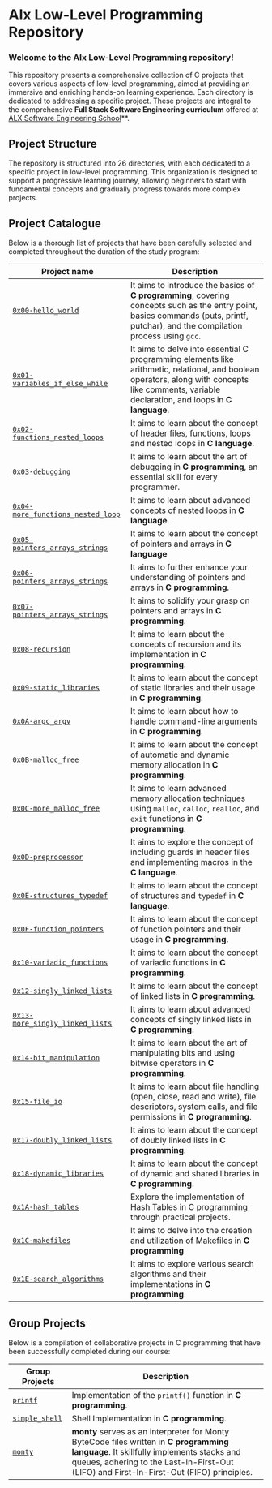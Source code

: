 # Alx Low-Level Programming Repository

### Welcome to the Alx Low-Level Programming repository!

This repository presents a comprehensive collection of C projects that covers various aspects of low-level programming, aimed at providing an immersive and enriching hands-on learning experience. Each directory is dedicated to addressing a specific project. These projects are integral to the comprehensive **Full Stack Software Engineering curriculum** offered at [ALX Software Engineering School](https://www.alxafrica.com/)**.

## Project Structure

The repository is structured into 26 directories, with each dedicated to a specific project in low-level programming. This organization is designed to support a progressive learning journey, allowing beginners to start with fundamental concepts and gradually progress towards more 
complex projects.

## Project Catalogue

Below is a thorough list of projects that have been carefully selected and completed throughout the duration of the study program:

| Project name | Description |
| ------------ | ----------- |
| [`0x00-hello_world`](https://github.com/deezyfg/alx-low_level_programming/tree/main/0x00-hello_world) | It aims to introduce the basics of **C programming**, covering concepts such as the entry point, basics commands (puts, printf, putchar), and the compilation process using `gcc`. |
| [`0x01-variables_if_else_while`](https://github.com/deezyfg/alx-low_level_programming/tree/main/0x01-variables_if_else_while) | It aims to delve into essential C programming elements like arithmetic, relational, and boolean operators, along with concepts like comments, variable declaration, and loops in **C language**. |
| [`0x02-functions_nested_loops`](https://github.com/deezyfg/alx-low_level_programming/tree/main/0x02-functions_nested_loops) | It aims to learn about the concept of header files, functions, loops and nested loops in **C language**. |
| [`0x03-debugging`](https://github.com/deezyfg/alx-low_level_programming/tree/main/0x03-debugging) | It aims to learn about the art of debugging in **C programming**, an essential skill for every programmer. |
| [`0x04-more_functions_nested_loop`](https://github.com/deezyfg/alx-low_level_programming/tree/main/0x04-more_functions_nested_loop) | It aims to learn about advanced concepts of nested loops in **C language**. |
| [`0x05-pointers_arrays_strings`](https://github.com/deezyfg/alx-low_level_programming/tree/main/0x05-pointers_arrays_strings) | It aims to learn about the concept of pointers and arrays in **C language** |
| [`0x06-pointers_arrays_strings`](https://github.com/deezyfg/alx-low_level_programming/tree/main/0x06-pointers_arrays_strings) | It aims to further enhance your understanding of pointers and arrays in **C programming**. |
| [`0x07-pointers_arrays_strings`](https://github.com/deezyfg/alx-low_level_programming/tree/main/0x07-pointers_arrays_strings) | It aims to solidify your grasp on pointers and arrays in **C programming**. |
| [`0x08-recursion`](https://github.com/deezyfg/alx-low_level_programming/tree/main/0x08-recursion) | It aims to learn about the concepts of recursion and its implementation in **C programming**. |
| [`0x09-static_libraries`](https://github.com/deezyfg/alx-low_level_programming/tree/master/0x09-static_libraries) | It aims to learn about the concept of static libraries and their usage in **C programming**. |
| [`0x0A-argc_argv`](https://github.com/deezyfg/alx-low_level_programming/tree/main/0x0A-argc_argv) | It aims to learn about how to handle command-line arguments in **C programming**. |
| [`0x0B-malloc_free`](https://github.com/deezyfg/alx-low_level_programming/tree/main/0x0B-malloc_free) | It aims to learn about the concept of automatic and dynamic memory allocation in **C programming**. |
| [`0x0C-more_malloc_free`](https://github.com/deezyfg/alx-low_level_programming/tree/main/0x0C-more_malloc_free) | It aims to learn advanced memory allocation techniques using `malloc`, `calloc`, `realloc`, and `exit` functions in **C programming**. |
| [`0x0D-preprocessor`](https://github.com/deezyfg/alx-low_level_programming/tree/main/0x0D-preprocessor) | It aims to explore the concept of including guards in header files and implementing macros in the **C language**. |
| [`0x0E-structures_typedef`](https://github.com/deezyfg/alx-low_level_programming/tree/main/0x0E-structures_typedef) | It aims to learn about the concept of structures and `typedef` in **C language**. |
| [`0x0F-function_pointers`](https://github.com/deezyfg/alx-low_level_programming/tree/master/0x0F-function_pointers) | It aims to learn about the concept of function pointers and their usage in **C programming**. |
| [`0x10-variadic_functions`](https://github.com/deezyfg/alx-low_level_programming/tree/master/0x10-variadic_functions) | It aims to learn about the concept of variadic functions in **C programming**. |
| [`0x12-singly_linked_lists`](https://github.com/deezyfg/alx-low_level_programming/tree/master/0x12-singly_linked_lists) | It aims to learn about the concept of linked lists in **C programming**. |
| [`0x13-more_singly_linked_lists`](https://github.com/deezyfg/alx-low_level_programming/tree/master/0x13-more_singly_linked_lists) | It aims to learn about advanced concepts of singly linked lists in **C programming**. |
| [`0x14-bit_manipulation`](https://github.com/deezyfg/alx-low_level_programming/tree/master/0x14-bit_manipulation) | It aims to learn about the art of manipulating bits and using bitwise operators in **C programming**. |
| [`0x15-file_io`](https://github.com/deezyfg/alx-low_level_programming/tree/master/0x15-file_io) | It aims to learn about file handling (open, close, read and write), file descriptors, system calls, and file permissions in **C programming**. |
| [`0x17-doubly_linked_lists`](https://github.com/deezyfg/alx-low_level_programming/tree/master/0x17-doubly_linked_lists) | It aims to learn about the concept of doubly linked lists in **C programming**. |
| [`0x18-dynamic_libraries`](https://github.com/deezyfg/alx-low_level_programming/tree/master/0x18-dynamic_libraries) | It aims to learn about the concept of dynamic and shared libraries in **C programming**. |
| [`0x1A-hash_tables`](https://github.com/deezyfg/alx-low_level_programming/tree/master/0x1A-hash_tables) | Explore the implementation of Hash Tables in C programming through practical projects. |
| [`0x1C-makefiles`](https://github.com/deezyfg/alx-low_level_programming/tree/main/0x1C-makefiles) | It aims to delve into the creation and utilization of Makefiles in **C programming** |
| [`0x1E-search_algorithms`](https://github.com/deezyfg/alx-low_level_programming/tree/main/0x1E-search_algorithms) | It aims to explore various search algorithms and their implementations in **C programming**. |

## Group Projects

Below is a compilation of collaborative projects in C programming that have been successfully completed during our course:

| Group Projects | Description |
| -------------- | ----------- |
| [`printf`](https://github.com/deezyfg/printf) | Implementation of the `printf()` function in **C programming**. |
| [`simple_shell`](https://github.com/deezyfg/simple_shell) | Shell Implementation in **C programming**. |
| [`monty`](https://github.com/deezyfg/monty) | **monty** serves as an interpreter for Monty ByteCode files written in **C programming language**. It skillfully implements stacks and queues, adhering to the Last-In-First-Out (LIFO) and First-In-First-Out (FIFO) principles. |